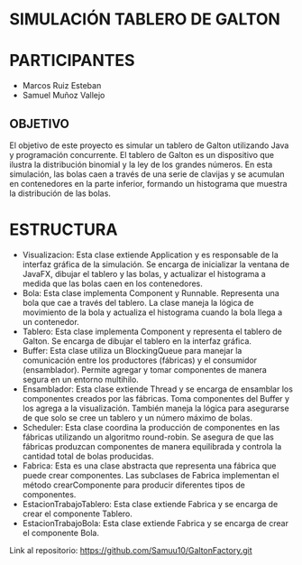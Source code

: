 # SIMULACIÓN TABLERO DE GALTON

# PARTICIPANTES

* Marcos Ruiz Esteban
* Samuel Muñoz Vallejo

## OBJETIVO
El objetivo de este proyecto es simular un tablero de Galton utilizando Java y programación concurrente. 
El tablero de Galton es un dispositivo que ilustra la distribución binomial y la ley de los grandes números. 
En esta simulación, las bolas caen a través de una serie de clavijas y se acumulan en contenedores en la parte inferior, 
formando un histograma que muestra la distribución de las bolas.

# ESTRUCTURA 

* Visualizacion:
Esta clase extiende Application y es responsable de la interfaz gráfica de la simulación. Se encarga de inicializar la ventana de JavaFX, dibujar el tablero y las bolas, y actualizar el histograma a medida que las bolas caen en los contenedores.  
* Bola:
Esta clase implementa Component y Runnable. Representa una bola que cae a través del tablero. La clase maneja la lógica de movimiento de la bola y actualiza el histograma cuando la bola llega a un contenedor.  
* Tablero:
Esta clase implementa Component y representa el tablero de Galton. Se encarga de dibujar el tablero en la interfaz gráfica.  
* Buffer:
Esta clase utiliza un BlockingQueue para manejar la comunicación entre los productores (fábricas) y el consumidor (ensamblador). Permite agregar y tomar componentes de manera segura en un entorno multihilo.  
* Ensamblador:
Esta clase extiende Thread y se encarga de ensamblar los componentes creados por las fábricas. Toma componentes del Buffer y los agrega a la visualización. También maneja la lógica para asegurarse de que solo se cree un tablero y un número máximo de bolas.  
* Scheduler:
Esta clase coordina la producción de componentes en las fábricas utilizando un algoritmo round-robin. Se asegura de que las fábricas produzcan componentes de manera equilibrada y controla la cantidad total de bolas producidas.  
* Fabrica:
Esta es una clase abstracta que representa una fábrica que puede crear componentes. Las subclases de Fabrica implementan el método crearComponente para producir diferentes tipos de componentes.  
* EstacionTrabajoTablero:
Esta clase extiende Fabrica y se encarga de crear el componente Tablero.  
* EstacionTrabajoBola:
Esta clase extiende Fabrica y se encarga de crear el componente Bola.





Link al repositorio:  https://github.com/Samuu10/GaltonFactory.git
